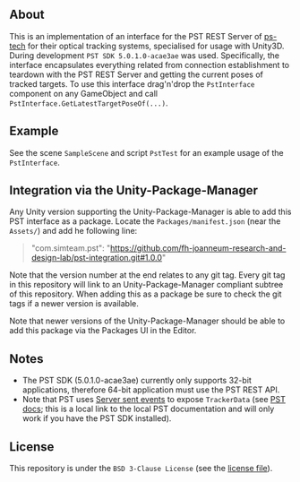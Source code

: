 ## About

This is an implementation of an interface for the PST REST Server of [ps-tech](https://www.ps-tech.com/) for their optical tracking systems, specialised for usage with Unity3D. During development `PST SDK 5.0.1.0-acae3ae` was used. 
Specifically, the interface encapsulates everything related from connection establishment to teardown with the PST REST Server and getting the current poses of tracked targets. To use this interface drag'n'drop the `PstInterface` component on any GameObject and call `PstInterface.GetLatestTargetPoseOf(...)`. 

## Example

See the scene `SampleScene` and script `PstTest` for an example usage of the `PstInterface`.

## Integration via the Unity-Package-Manager

Any Unity version supporting the Unity-Package-Manager is able to add this PST interface as a package. Locate the `Packages/manifest.json` (near the `Assets/`) and add he following line:
> "com.simteam.pst": "https://github.com/fh-joanneum-research-and-design-lab/pst-integration.git#1.0.0"

Note that the version number at the end relates to any git tag. Every git tag in this repository will link to an Unity-Package-Manager compliant subtree of this repository. When adding this as a package be sure to check the git tags if a newer version is available. 

Note that newer versions of the Unity-Package-Manager should be able to add this package via the Packages UI in the Editor.

## Notes

* The PST SDK (5.0.1.0-acae3ae) currently only supports 32-bit applications, therefore 64-bit application must use the PST REST API.
* Note that PST uses [Server sent events](https://developer.mozilla.org/en-US/docs/Web/API/Server-sent_events/Using_server-sent_events#Event_stream_format) to expose `TrackerData` (see [PST docs](file:///C:/Program%20Files%20(x86)/PS-Tech/PST/Development/docs/_start_tracker_data_stream.html); this is a local link to the local PST documentation and will only work if you have the PST SDK installed).

## License

This repository is under the `BSD 3-Clause License` (see the [license file](LICENSE)).
